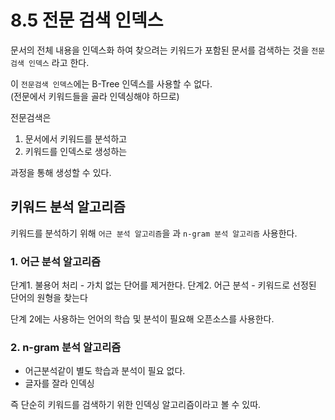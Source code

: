# 8.5 전문 검색 인덱스

문서의 전체 내용을 인덱스화 하여 찾으려는 키워드가 포함된 문서를 검색하는 것을 `전문검색 인덱스` 라고 한다.

이 `전문검색 인덱스`에는 B-Tree 인덱스를 사용할 수 없다.  
(전문에서 키워드들을 골라 인덱싱해야 하므로)

전문검색은 
1. 문서에서 키워드를 분석하고
2. 키워드를 인덱스로 생성하는

과정을 통해 생성할 수 있다.


## 키워드 분석 알고리즘
키워드를 분석하기 위해 `어근 분석 알고리즘`을 과 `n-gram 분석 알고리즘` 사용한다.

### 1. 어근 분석 알고리즘
단계1. 불용어 처리 - 가치 없는 단어를 제거한다.
단계2. 어근 분석 - 키워드로 선정된 단어의 원형을 찾는다

단계 2에는 사용하는 언어의 학습 및 분석이 필요해 오픈소스를 사용한다.

### 2. n-gram 분석 알고리즘

- 어근분석같이 별도 학습과 분석이 필요 없다.
- 글자를 잘라 인덱싱

즉 단순히 키워드를 검색하기 위한 인덱싱 알고리즘이라고 볼 수 있따.
